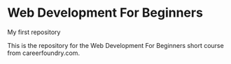 # Web Development For Beginners
My first repository

This is the repository for the Web Development For Beginners short course from careerfoundry.com.
